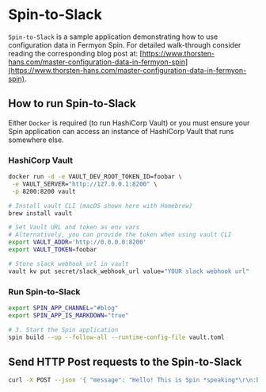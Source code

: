 # Spin-to-Slack

`Spin-to-Slack` is a sample application demonstrating how to use configuration data in Fermyon Spin. For detailed walk-through consider reading the corresponding blog post at: [https://www.thorsten-hans.com/master-configuration-data-in-fermyon-spin](https://www.thorsten-hans.com/master-configuration-data-in-fermyon-spin).

## How to run Spin-to-Slack

Either `Docker` is required (to run HashiCorp Vault) or you must ensure your Spin application can access an instance of HashiCorp Vault that runs somewhere else.

### HashiCorp Vault

```bash
docker run -d -e VAULT_DEV_ROOT_TOKEN_ID=foobar \
 -e VAULT_SERVER="http://127.0.0.1:8200" \
 -p 8200:8200 vault

# Install vault CLI (macOS shown here with Homebrew)
brew install vault

# Set Vault URL and token as env vars
# Alternatively, you can provide the token when using vault CLI
export VAULT_ADDR='http://0.0.0.0:8200'
export VAULT_TOKEN=foobar

# Store slack_webhook_url in vault
vault kv put secret/slack_webhook_url value="YOUR slack webhook url"
```

### Run Spin-to-Slack

```bash
export SPIN_APP_CHANNEL="#blog"
export SPIN_APP_IS_MARKDOWN="true"

# 3. Start the Spin application
spin build --up --follow-all --runtime-config-file vault.toml
```

## Send HTTP Post requests to the Spin-to-Slack

```bash
curl -X POST --json '{ "message": "Hello! This is Spin *speaking*\r\n:beverage_box:" }' http://localhost:3000
```
